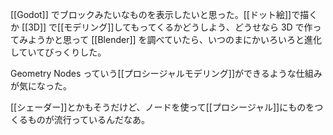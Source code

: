 [[Godot]] でブロックみたいなものを表示したいと思った。[[ドット絵]]で描くか [[3D]] で[[モデリング]]してもってくるかどうしよう、どうせなら 3D で作ってみようかと思って [[Blender]] を調べていたら、いつのまにかいろいろと進化していてびっくりした。

Geometry Nodes っていう[[プロシージャルモデリング]]ができるような仕組みが気になった。

<YouTube id="yQgfsVy62Sw" title="[Blender] 初心者のためのGeometry Nodes入門 / Intro to Geometry Nodes for Beginners" />

[[シェーダー]]とかもそうだけど、ノードを使って[[プロシージャル]]にものをつくるものが流行っているんだなあ。
